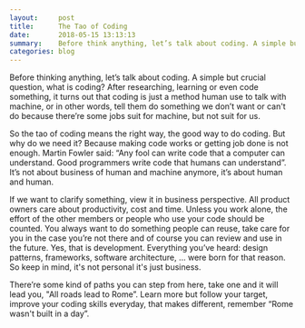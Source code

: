 ```yaml
---
layout:     post
title:      The Tao of Coding
date:       2018-05-15 13:13:13
summary:    Before think anything, let’s talk about coding. A simple but crucial question, what is coding?
categories: blog
---
```


Before thinking anything, let’s talk about coding. A simple but crucial question, what is coding?
After researching, learning or even code something, it turns out that coding is just a method human use to talk with machine, or in other words, tell them do something we don’t want or can't do because there’re some jobs suit for machine, but not suit for us.

So the tao of coding means the right way, the good way to do coding. But why do we need it?
Because making code works or getting job done is not enough. Martin Fowler said: “Any fool can write code that a computer can understand. Good programmers write code that humans can understand”. It’s not about business of human and machine anymore, it’s about human and human.

If we want to clarify something, view it in business perspective. All product owners care about productivity, cost and time. Unless you work alone, the effort of the other members or people who use your code should be counted. You always want to do something people can reuse, take care for you in the case you’re not there and of course you can review and use in the future. Yes, that is development. Everything you’ve heard: design patterns, frameworks, software architecture, … were born for that reason. So keep in mind, it's not personal it's just business.

There’re some kind of paths you can step from here, take one and it will lead you, "All roads lead to Rome”. Learn more but follow your target, improve your coding skills everyday, that makes different, remember “Rome wasn't built in a day”.
